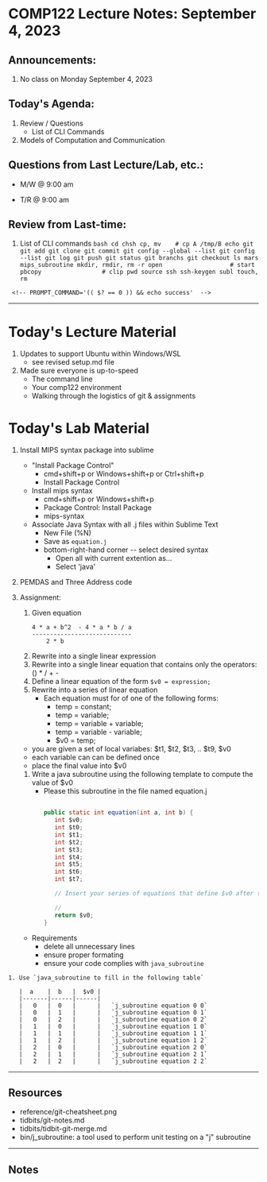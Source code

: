 # COMP122 Lecture Notes: September 4, 2023

## Announcements:
   1. No class on Monday September 4, 2023


## Today's Agenda:
   1. Review / Questions
      - List of CLI Commands
   1. Models of Computation and Communication


## Questions from Last Lecture/Lab, etc.:
   * M/W @ 9:00 am

   * T/R @ 9:00 am


## Review from Last-time:

   1. List of CLI commands
     ```bash
     cd
     chsh
     cp, mv    # cp A /tmp/B
     echo
     git
     git add
     git clone
     git commit
     git config --global --list
     git config --list
     git log
     git push
     git status
     git branchs
     git checkout
     ls
     mars
     mips_subroutine
     mkdir, rmdir, rm -r
     open                   # start
     pbcopy                 # clip
     pwd
     source
     ssh
     ssh-keygen
     subl
     touch, rm
     ```


     <!-- PROMPT_COMMAND='(( $? == 0 )) && echo success'  -->

---
# Today's Lecture Material
  1. Updates to support Ubuntu within Windows/WSL
     - see revised setup.md file
  1. Made sure everyone is up-to-speed
     - The command line
     - Your comp122 environment
     - Walking through the logistics of git & assignments


# Today's Lab Material
  1. Install MIPS syntax package into sublime
     - "Install Package Control"
        * cmd+shift+p  or Windows+shift+p or Ctrl+shift+p
        * Install Package Control
      - Install mips syntax
        * cmd+shift+p or Windows+shift+p
        * Package Control: Install Package 
        * mips-syntax
      - Associate Java Syntax with all .j files within Sublime Text
        * New File (%N)
        * Save as `equation.j`
        * bottom-right-hand corner -- select desired syntax
          - Open all with current extention as...
          - Select 'java'


  1. PEMDAS and Three Address code
  1. Assignment:
     1. Given equation
        ```
        4 * a + b^2  - 4 * a * b / a
        ----------------------------
            2 * b
        ```
     1. Rewrite into a single linear expression
     1. Rewrite into a single linear equation that contains only the operators: () * / + -
     1. Define a linear equation of the form `$v0 = expression;`
     1. Rewrite into a series of linear equation
        - Each equation must for of one of the following forms:
          *  temp = constant;
          *  temp = variable;
          *  temp = variable + variable;
          *  temp = variable - variable;
          *  $v0 = temp;

       - you are given a set of local variabes:  $t1, $t2, $t3, .. $t9, $v0
       - each variable can can be defined once
       - place the final value into $v0

     1. Write a java subroutine using the following template to compute the value of $v0
        - Please this subroutine in the file named equation.j
          ```java
     
          public static int equation(int a, int b) {
             int $v0;
             int $t0;
             int $t1;
             int $t2;
             int $t3;
             int $t4;
             int $t5;
             int $t6;
             int $t7;
     
             // Insert your series of equations that define $v0 after this line
     
             // 
             return $v0;
          }
          ```

       * Requirements
         - delete all unnecessary lines
         - ensure proper formating
         - ensure your code complies with `java_subroutine`

    1. Use `java_subroutine to fill in the following table`

       |  a    |  b   |  $v0 |
       |-------|------|------|
       |   0   |  0   |      |   `j_subroutine equation 0 0`
       |   0   |  1   |      |   `j_subroutine equation 0 1`
       |   0   |  2   |      |   `j_subroutine equation 0 2`
       |   1   |  0   |      |   `j_subroutine equation 1 0`
       |   1   |  1   |      |   `j_subroutine equation 1 1`
       |   1   |  2   |      |   `j_subroutine equation 1 2`
       |   2   |  0   |      |   `j_subroutine equation 2 0`
       |   2   |  1   |      |   `j_subroutine equation 2 1`
       |   2   |  2   |      |   `j_subroutine equation 2 2`
      

---
## Resources
   * reference/git-cheatsheet.png
   * tidbits/git-notes.md
   * tidbits/tidbit-git-merge.md 
   * bin/j_subroutine: a tool used to perform unit testing on a "j" subroutine

---
## Notes
<!-- This section is for students to place their notes -->


